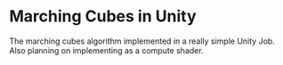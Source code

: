 # Marching Cubes in Unity

The marching cubes algorithm implemented in a really simple Unity Job. Also planning on implementing as a compute shader.

